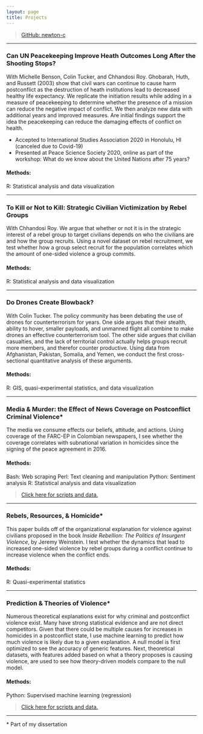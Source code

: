 ```yaml
---
layout: page
title: Projects
---
```


> [GitHub: newton-c](https://github.com/newton-c/)

-------------------------------------------------------------------------------

### Can UN Peacekeeping Improve Heath Outcomes Long After the Shooting Stops?
With Michelle Benson, Colin Tucker, and Chhandosi Roy.
Ghobarah, Huth, and Russett (2003) show that civil wars can continue to cause harm postconflict as the destruction of heath institutions lead to decreased healthy life expectancy. We replicate the initiation results while adding in a measure of peacekeeping to determine whether the presence of a mission can reduce the negative impact of conflict. We then analyze new data with additional years and improved measures. Are initial findings support the idea the peacekeeping can reduce the damaging effects of conflict on health.

- Accepted to International Studies Association 2020 in Honolulu, HI (canceled due to Covid-19)
- Presented at Peace Science Society 2020, online as part of the workshop: What do we know about the United Nations after 75 years?

#### Methods:
R: Statistical analysis and data visualization

-------------------------------------------------------------------------------

### To Kill or Not to Kill: Strategic Civilian Victimization by Rebel Groups
With Chhandosi Roy.
We argue that whether or not it is in the strategic interest of a rebel group to target civilians depends on who the civilians are and how the group recruits. Using a novel dataset on rebel recruitment, we test whether how a group select recruit for the population correlates which the amount of one-sided violence a group commits.

#### Methods:
R: Statistical analysis and data visualization

-------------------------------------------------------------------------------

### Do Drones Create Blowback?
With Colin Tucker.
The policy community has been debating the use of drones for counterterrorism for years. One side argues that their stealth, ability to hover, smaller payloads, and unmanned flight all combine to make drones an effective counterterrorism tool. The other side argues that civilian casualties, and the lack of territorial control actually helps groups recruit more members, and therefor counter productive. Using data from Afghanistan, Pakistan, Somalia, and Yemen, we conduct the first cross-sectional quantitative analysis of these arguments.

#### Methods:
R: GIS, quasi-experimental statistics, and data visualization

-------------------------------------------------------------------------------

### Media & Murder: the Effect of News Coverage on Postconflict Criminal Violence\*
The media we consume effects our beliefs, attitude, and actions. Using coverage of the FARC-EP in Colombian newspapers, I see whether the coverage correlates with subnational variation in homicides since the signing of the peace agreement in 2016.

#### Methods:
Bash: Web scraping
Perl: Text cleaning and manipulation
Python: Sentiment analysis
R: Statistical analysis and data visualization
> [Click here for scripts and data.](https://github.com/newton-c/Dissertation/tree/main/media)

-------------------------------------------------------------------------------

### Rebels, Resources, & Homicide\*
This paper builds off of the organizational explanation for violence against civilians proposed in the book *Inside Rebellion: The Politics of Insurgent Violence*, by Jeremy Weinstein. I test whether the dynamics that lead to increased one-sided violence by rebel groups during a conflict continue to increase violence when the conflict ends.

#### Methods:
R: Quasi-experimental statistics

-------------------------------------------------------------------------------

### Prediction & Theories of Violence\*
Numerous theoretical explanations exist for why criminal and postconflict violence exist. Many have strong statistical evidence and are not direct competitors. Given that there could be multiple causes for increases in homicides in a postconflict state, I use machine learning to predict how much violence is likely due to a given explanation. A null model is first optimized to see the accuracy of generic features. Next, theoretical datasets, with features added based on what a theory proposes is causing violence, are used to see how theory-driven models compare to the null model.

#### Methods:
Python: Supervised machine learning (regression)
> [Click here for scripts and data.](https://github.com/newton-c/Dissertation/tree/main/predict)

-------------------------------------------------------------------------------







\* Part of my dissertation
